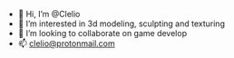 - 👋 Hi, I’m @Clelio
- 👀 I’m interested in 3d modeling, sculpting and texturing
- 💞️ I’m looking to collaborate on game develop
- 📫 clelio@protonmail.com

<!---
Clelio/Clelio is a ✨ special ✨ repository because its `README.md` (this file) appears on your GitHub profile.
You can click the Preview link to take a look at your changes.
--->
